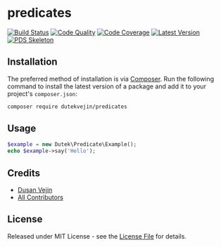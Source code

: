 # predicates

[![Build Status][ico-build]][link-build]
[![Code Quality][ico-code-quality]][link-code-quality]
[![Code Coverage][ico-code-coverage]][link-code-coverage]
[![Latest Version][ico-version]][link-packagist]
[![PDS Skeleton][ico-pds]][link-pds]

## Installation

The preferred method of installation is via [Composer](http://getcomposer.org/). Run the following command to install the latest version of a package and add it to your project's `composer.json`:

```bash
composer require dutekvejin/predicates
```

## Usage

``` php
$example = new Dutek\Predicate\Example();
echo $example->say('Hello');
```

## Credits

- [Dusan Vejin][link-author]
- [All Contributors][link-contributors]

## License

Released under MIT License - see the [License File](LICENSE) for details.


[ico-version]: https://img.shields.io/packagist/v/dutekvejin/predicates.svg
[ico-build]: https://travis-ci.org/dutekvejin/predicates.svg?branch=master
[ico-code-coverage]: https://img.shields.io/scrutinizer/coverage/g/dutekvejin/predicates.svg
[ico-code-quality]: https://img.shields.io/scrutinizer/g/dutekvejin/predicates.svg
[ico-pds]: https://img.shields.io/badge/pds-skeleton-blue.svg

[link-packagist]: https://packagist.org/packages/dutekvejin/predicates
[link-build]: https://travis-ci.org/dutekvejin/predicates
[link-code-coverage]: https://scrutinizer-ci.com/g/dutekvejin/predicates/code-structure
[link-code-quality]: https://scrutinizer-ci.com/g/dutekvejin/predicates
[link-pds]: https://github.com/php-pds/skeleton
[link-author]: https://github.com/dutekvejin
[link-contributors]: ../../contributors
